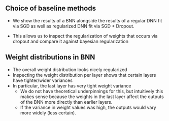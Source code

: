 ## Choice of baseline methods

- We show the results of a BNN alongside the results of a regular DNN fit via SGD as well as regularized DNN fit via SGD + Dropout.

- This allows us to inspect the regularization of weights that occurs via dropout and compare it against bayesian regularization

## Weight distributions in BNN

- The overall weight distribution looks nicely regularized
- Inspecting the weight distribution per layer shows that certain layers have tighter/wider variances
- In particular, the last layer has very tight weight variance
    - We do not have theoretical underpinnings for this, but intuitively this makes sense because the weights in the last layer affect the outputs of the BNN more directly than earlier layers.
    - If the variance in weight values was high, the outputs would vary more widely (less certain).

